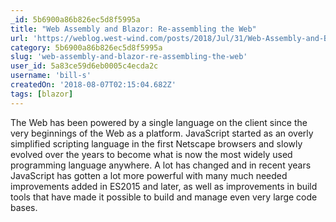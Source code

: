 ```yaml
---
_id: 5b6900a86b826ec5d8f5995a
title: "Web Assembly and Blazor: Re-assembling the Web"
url: 'https://weblog.west-wind.com/posts/2018/Jul/31/Web-Assembly-and-Blazor-Reassembling-the-Web'
category: 5b6900a86b826ec5d8f5995a
slug: 'web-assembly-and-blazor-re-assembling-the-web'
user_id: 5a83ce59d6eb0005c4ecda2c
username: 'bill-s'
createdOn: '2018-08-07T02:15:04.682Z'
tags: [blazor]
---
```


The Web has been powered by a single language on the client since the very beginnings of the Web as a platform. JavaScript started as an overly simplified scripting language in the first Netscape browsers and slowly evolved over the years to become what is now the most widely used programming language anywhere. A lot has changed and in recent years JavaScript has gotten a lot more powerful with many much needed improvements added in ES2015 and later, as well as improvements in build tools that have made it possible to build and manage even very large code bases.


